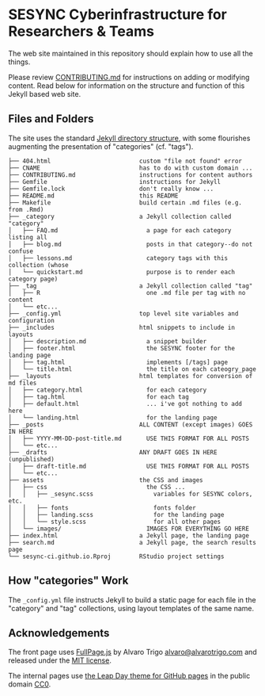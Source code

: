# SESYNC Cyberinfrastructure for Researchers & Teams

The web site maintained in this repository should explain how to use all the things.

Please review [CONTRIBUTING.md](CONTRIBUTING.md) for instructions on adding or
modifying content. Read below for information on the structure and function of this Jekyll
based web site.

## Files and Folders

The site uses the standard
[Jekyll directory structure](https://jekyllrb.com/docs/structure/), with some
flourishes augmenting the presentation of "categories" (cf. "tags").

```
├── 404.html                         custom "file not found" error
├── CNAME                            has to do with custom domain ...
├── CONTRIBUTING.md                  instructions for content authors
├── Gemfile                          instructions for Jekyll
├── Gemfile.lock                     don't really know ...
├── README.md                        this README
├── Makefile                         build certain .md files (e.g. from .Rmd)
├── _category                        a Jekyll collection called "category"
│   ├── FAQ.md                         a page for each category listing all
│   ├── blog.md                        posts in that category--do not confuse
│   ├── lessons.md                     category tags with this collection (whose
│   └── quickstart.md                  purpose is to render each category page)
├── _tag                             a Jekyll collection called "tag"
│   ├── R                              one .md file per tag with no content
│   └── etc...
├── _config.yml                      top level site variables and configuration
├── _includes                        html snippets to include in layouts
│   ├── description.md                 a snippet builder
│   ├── footer.html                    the SESYNC footer for the landing page
│   ├── tag.html                       implements [/tags] page
│   └── title.html                     the title on each cateogry_page
├── _layouts                         html templates for conversion of md files
│   ├── category.html                  for each category
│   ├── tag.html                       for each tag
│   ├── default.html                   ... i've got nothing to add here
│   └── landing.html                   for the landing page
├── _posts                           ALL CONTENT (except images) GOES IN HERE
│   ├── YYYY-MM-DD-post-title.md       USE THIS FORMAT FOR ALL POSTS
│   └── etc...
├── _drafts                          ANY DRAFT GOES IN HERE (unpublished)
│   ├── draft-title.md                 USE THIS FORMAT FOR ALL POSTS
│   └── etc...
├── assets                           the CSS and images
│   ├── css                            the CSS ...
│   │   ├── _sesync.scss                 variables for SESYNC colors, etc.
│   │   ├── fonts                        fonts folder
│   │   ├── landing.scss                 for the landing page
│   │   └── style.scss                   for all other pages
│   └── images/                        IMAGES FOR EVERYTHING GO HERE
├── index.html                       a Jekyll page, the landing page
├── search.md                        a Jekyll page, the search results page
└── sesync-ci.github.io.Rproj        RStudio project settings
```

## How "categories" Work

The `_config.yml` file instructs Jekyll to build a static page for each file
in the "category" and "tag" collections, using layout templates of the same name.

## Acknowledgements

The front page uses [FullPage.js](https://github.com/alvarotrigo/fullPage.js) by
Alvaro Trigo <alvaro@alvarotrigo.com> and released under the
[MIT license](https://opensource.org/licenses/MIT).

The internal pages use
[the Leap Day theme for GitHub pages](https://github.com/pages-themes/leap-day)
in the public domain [CC0](https://creativecommons.org/publicdomain/zero/1.0/).
